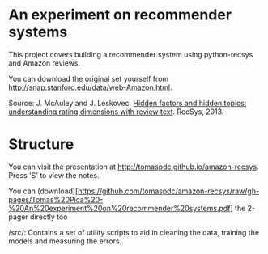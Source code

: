 An experiment on recommender systems
==

This project covers building a recommender system using python-recsys and Amazon reviews.

You can download the original set yourself from http://snap.stanford.edu/data/web-Amazon.html.

Source: J. McAuley and J. Leskovec. [Hidden factors and hidden topics: understanding rating dimensions with review text](http://i.stanford.edu/~julian/pdfs/recsys13.pdf). RecSys, 2013.

Structure
==

You can visit the presentation at http://tomaspdc.github.io/amazon-recsys. Press 'S' to view the notes.

You can (download)[https://github.com/tomaspdc/amazon-recsys/raw/gh-pages/Tomas%20Pica%20-%20An%20experiment%20on%20recommender%20systems.pdf] the 2-pager directly too

/src/: Contains a set of utility scripts to aid in cleaning the data, training the models and measuring the errors.

